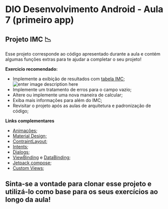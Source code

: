 # DIO Desenvolvimento Android  - Aula 7 (primeiro app)

## Projeto IMC :chart_with_downwards_trend:
Esse projeto corresponde ao código apresentado durante a aula e contém algumas funções extras para te ajudar a completar o seu projeto! 

**Exercicio recomendado:**

 - Implemente a exibição de resultados com [tabela IMC](https://i2.wp.com/www.felizmelhoridade.com.br/wp-content/uploads/2019/01/TabelaCalculoIMC-1.jpg?resize=696,618&ssl=1);![enter image description here](https://i2.wp.com/www.felizmelhoridade.com.br/wp-content/uploads/2019/01/TabelaCalculoIMC-1.jpg?resize=696,618&ssl=1)
 - Implemente um tratamento de erros para o campo vazio;
 - Altere ou implemente uma nova maneira de calcular;
 - Exiba mais informações para além do IMC;  
 - Revisitar o projeto após as aulas de arquitetura e padronização de código;

**Links complementares**
 - [Animações](https://developer.android.com/training/animation/overview?hl=pt-br);
 - [Material Design;](https://material.io/components?platform=android)
 - [ContraintLayout](https://developer.android.com/training/constraint-layout);
 - [Intents](https://developer.android.com/guide/components/intents-filters?hl=pt-br);
 - [Dialogs](https://developer.android.com/guide/topics/ui/dialogs);
 - [ViewBinding](https://www.youtube.com/watch?v=W7uujFrljW0&ab_channel=AndroidDevelopers) e [DataBinding](https://developer.android.com/topic/libraries/data-binding);
 - [Jetpack compose](https://developer.android.com/jetpack/compose/tutorial?gclsrc=aw.ds&&gclid=Cj0KCQiA3smABhCjARIsAKtrg6KElp-9NhJ6SJQhGR5vFSjSDsH0CzjVqg4h74ei4AEA8-N3s9MPanAaAtkYEALw_wcB);
 - [Custom Views](https://developer.android.com/guide/topics/ui/custom-components); 

## Sinta-se a vontade para clonar esse projeto e utilizá-lo como base para os seus exercícios ao longo da aula!
